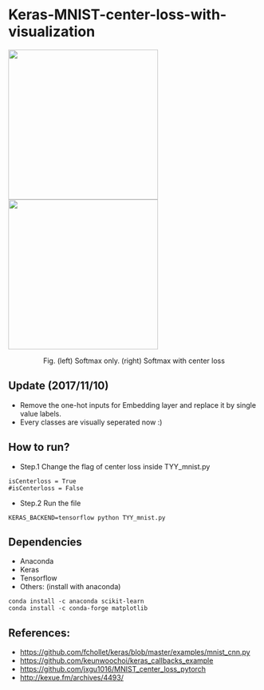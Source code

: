 # Keras-MNIST-center-loss-with-visualization


<img src="https://github.com/shamangary/Keras-MNIST-center-loss-with-visualization/blob/master/images/softmax_only/epoch%3D29.jpg" height="300"/> <img src="https://github.com/shamangary/Keras-MNIST-center-loss-with-visualization/blob/master/images/centerloss/epoch%3D29.jpg" height="300"/>

<center> Fig. (left) Softmax only. (right) Softmax with center loss </center> 

## Update (2017/11/10)
+ Remove the one-hot inputs for Embedding layer and replace it by single value labels.
+ Every classes are visually seperated now :)

## How to run?
+ Step.1
Change the flag of center loss inside TYY_mnist.py
```
isCenterloss = True
#isCenterloss = False
```
+ Step.2
Run the file
```
KERAS_BACKEND=tensorflow python TYY_mnist.py
```

## Dependencies
+ Anaconda
+ Keras
+ Tensorflow
+ Others: (install with anaconda)
```
conda install -c anaconda scikit-learn 
conda install -c conda-forge matplotlib
```


## References:
+ https://github.com/fchollet/keras/blob/master/examples/mnist_cnn.py
+ https://github.com/keunwoochoi/keras_callbacks_example
+ https://github.com/jxgu1016/MNIST_center_loss_pytorch
+ http://kexue.fm/archives/4493/
